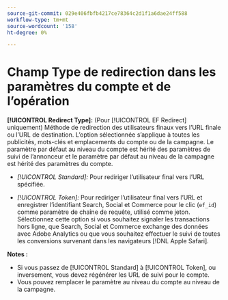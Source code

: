 ```yaml
---
source-git-commit: 029e406fbfb4217ce78364c2d1f1a6dae24ff588
workflow-type: tm+mt
source-wordcount: '158'
ht-degree: 0%

---
```

# Champ Type de redirection dans les paramètres du compte et de l’opération

**[!UICONTROL Redirect Type]:** (Pour [!UICONTROL EF Redirect] uniquement) Méthode de redirection des utilisateurs finaux vers l’URL finale ou l’URL de destination. L’option sélectionnée s’applique à toutes les publicités, mots-clés et emplacements du compte ou de la campagne. Le paramètre par défaut au niveau du compte est hérité des paramètres de suivi de l’annonceur et le paramètre par défaut au niveau de la campagne est hérité des paramètres du compte.

* *[!UICONTROL Standard]:* Pour rediriger l’utilisateur final vers l’URL spécifiée.

* *[!UICONTROL Token]:* Pour rediriger l’utilisateur final vers l’URL et enregistrer l’identifiant Search, Social et Commerce pour le clic (`ef_id`) comme paramètre de chaîne de requête, utilisé comme jeton. Sélectionnez cette option si vous souhaitez signaler les transactions hors ligne, que Search, Social et Commerce exchange des données avec Adobe Analytics ou que vous souhaitez effectuer le suivi de toutes les conversions survenant dans les navigateurs [!DNL Apple Safari].

**Notes :**

* Si vous passez de [!UICONTROL Standard] à [!UICONTROL Token], ou inversement, vous devez régénérer les URL de suivi pour le compte.
* Vous pouvez remplacer le paramètre au niveau du compte au niveau de la campagne.
